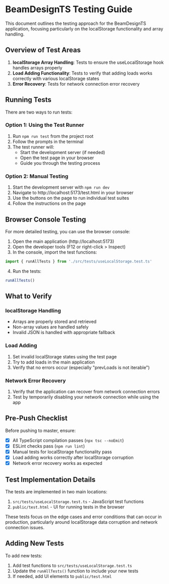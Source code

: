 # BeamDesignTS Testing Guide

This document outlines the testing approach for the BeamDesignTS application, focusing particularly on the localStorage functionality and array handling.

## Overview of Test Areas

1. **localStorage Array Handling**: Tests to ensure the useLocalStorage hook handles arrays properly
2. **Load Adding Functionality**: Tests to verify that adding loads works correctly with various localStorage states
3. **Error Recovery**: Tests for network connection error recovery

## Running Tests

There are two ways to run tests:

### Option 1: Using the Test Runner

1. Run `npm run test` from the project root
2. Follow the prompts in the terminal
3. The test runner will:
   - Start the development server (if needed)
   - Open the test page in your browser
   - Guide you through the testing process

### Option 2: Manual Testing

1. Start the development server with `npm run dev`
2. Navigate to http://localhost:5173/test.html in your browser
3. Use the buttons on the page to run individual test suites
4. Follow the instructions on the page

## Browser Console Testing

For more detailed testing, you can use the browser console:

1. Open the main application (http://localhost:5173)
2. Open the developer tools (F12 or right-click > Inspect)
3. In the console, import the test functions:

```javascript
import { runAllTests } from './src/tests/useLocalStorage.test.ts'
```

4. Run the tests:

```javascript
runAllTests()
```

## What to Verify

### localStorage Handling

- Arrays are properly stored and retrieved
- Non-array values are handled safely
- Invalid JSON is handled with appropriate fallback

### Load Adding

1. Set invalid localStorage states using the test page
2. Try to add loads in the main application
3. Verify that no errors occur (especially "prevLoads is not iterable")

### Network Error Recovery

1. Verify that the application can recover from network connection errors
2. Test by temporarily disabling your network connection while using the app

## Pre-Push Checklist

Before pushing to master, ensure:

- [x] All TypeScript compilation passes (`npx tsc --noEmit`)
- [x] ESLint checks pass (`npm run lint`)
- [x] Manual tests for localStorage functionality pass
- [x] Load adding works correctly after localStorage corruption
- [x] Network error recovery works as expected

## Test Implementation Details

The tests are implemented in two main locations:

1. `src/tests/useLocalStorage.test.ts` - JavaScript test functions
2. `public/test.html` - UI for running tests in the browser

These tests focus on the edge cases and error conditions that can occur in production, particularly around localStorage data corruption and network connection issues.

## Adding New Tests

To add new tests:

1. Add test functions to `src/tests/useLocalStorage.test.ts`
2. Update the `runAllTests()` function to include your new tests
3. If needed, add UI elements to `public/test.html`